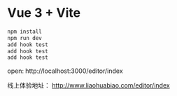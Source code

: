 # Vue 3 + Vite

```bash
npm install
npm run dev 
add hook test
add hook test
add hook test
```
open:
 http://localhost:3000/editor/index
 
 线上体验地址：
 http://www.liaohuabiao.com/editor/index

